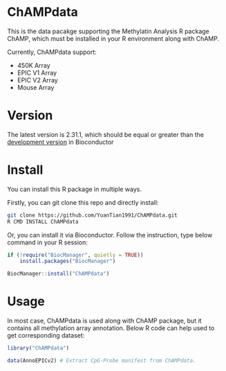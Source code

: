 # ChAMPdata

This is the data pacakge supporting the Methylatin Analysis R package ChAMP, which must be installed in your R environment along with ChAMP.

Currently, ChAMPdata support:
* 450K Array
* EPIC V1 Array
* EPIC V2 Array
* Mouse Array

# Version

The latest version is 2.31.1, which should be equal or greater than the [development version](https://bioconductor.org/packages/devel/data/experiment/html/ChAMPdata.html) in Bioconductor

# Install

You can install this R package in multiple ways. 

Firstly, you can git clone this repo and directly install:

```bash
git clone https://github.com/YuanTian1991/ChAMPdata.git
R CMD INSTALL ChAMPdata
```

Or, you can install it via Bioconductor. Follow the instruction, type below command in your R session:

```R
if (!require("BiocManager", quietly = TRUE))
    install.packages("BiocManager")

BiocManager::install("ChAMPdata")
```

# Usage

In most case, ChAMPdata is used along with ChAMP package, but it contains all methylation array annotation. Below R code can help used to get corresponding dataset:

```R
library("ChAMPdata")

data(AnnoEPICv2) # Extract CpG-Probe manifest from ChAMPdata.
```
